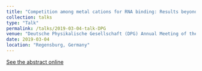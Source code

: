 ```yaml
---
title: "Competition among metal cations for RNA binding: Results beyond Poisson-Boltzmann theory"
collection: talks
type: "Talk"
permalink: /talks/2019-03-04-talk-DPG
venue: "Deutsche Physikalische Gesellschaft (DPG) Annual Meeting of the German Society of Physics."
date: 2019-03-04
location: "Regensburg, Germany"
---
```


[See the abstract online](https://www.dpg-verhandlungen.de/year/2019/conference/regensburg/part/cpp/session/32/contribution/6)

